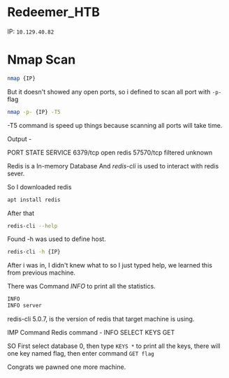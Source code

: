 # Redeemer_HTB

IP: `10.129.40.82`


# Nmap Scan

```bash
nmap {IP}
```

But it doesn't showed any open ports, so i defined to scan all port with `-p-` flag

```bash
nmap -p- {IP} -T5
```

-T5 command is speed up things because scanning all ports will take time.

Output - 

PORT      STATE    SERVICE
6379/tcp  open     redis
57570/tcp filtered unknown


Redis is a  In-memory Database And *redis-cli* is used to interact with redis sever.

So I downloaded redis

```bash
apt install redis
```

After that

```bash
redis-cli --help
```

Found -h was used to define host.
```bash
redis-cli -h {IP}
```

After i was in, I didn't knew what to so I just typed help, we learned this from previous machine.

There was Command *INFO* to print all the statistics.


```bash
INFO
INFO server
```

redis-cli 5.0.7, is the version of redis that target machine is using.

IMP Command Redis command - 
INFO
SELECT
KEYS 
GET

SO First select database 0, then type `KEYS *` to print all the keys, there will one key named flag, then enter command `GET flag`

Congrats we pawned one more machine.
